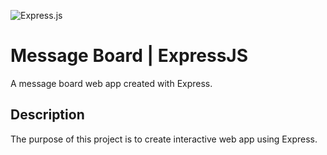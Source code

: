 ![Express.js](https://img.shields.io/badge/express.js-%23404d59.svg?style=for-the-badge&logo=express&logoColor=%2361DAFB)

# Message Board | ExpressJS

A message board web app created with Express.

## Description

The purpose of this project is to create interactive web app using Express.
